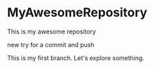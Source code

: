 # MyAwesomeRepository
This is my awesome repository

new try for a commit and push

This is my first branch. Let's explore something.